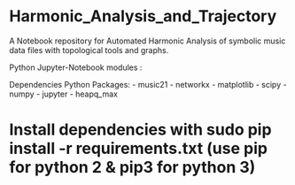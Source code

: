 # Harmonic_Analysis_and_Trajectory
A Notebook repository for Automated Harmonic Analysis of symbolic music data files with topological tools and graphs.

Python Jupyter-Notebook modules :

  Dependencies Python Packages:
    - music21
    - networkx
    - matplotlib
    - scipy
    - numpy
    - jupyter
    - heapq_max

# Install dependencies with sudo pip install -r requirements.txt (use pip for python 2 & pip3 for python 3)
